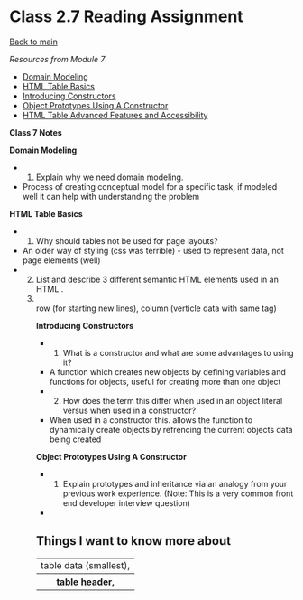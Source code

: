 # Class 2.7 Reading Assignment

[Back to main](https://michaeldulin.github.io/reading-notes)

*Resources from Module 7* 
- [Domain Modeling](https://github.com/codefellows/domain_modeling#domain-modeling)
- [HTML Table Basics](https://developer.mozilla.org/en-US/docs/Learn/HTML/Tables/Basics)
- [Introducing Constructors](https://developer.mozilla.org/en-US/docs/Learn/JavaScript/Objects/Basics#introducing_constructors)
- [Object Prototypes Using A Constructor](https://ui.dev/beginners-guide-to-javascript-prototype)
- [HTML Table Advanced Features and Accessibility](https://developer.mozilla.org/en-US/docs/Learn/HTML/Tables/Advanced)

**Class 7 Notes**

**Domain Modeling**
- 1. Explain why we need domain modeling.
 -  Process of creating conceptual model for a specific task, if modeled well it can help with understanding the problem

**HTML Table Basics** 
- 1. Why should tables not be used for page layouts?
 - An older way of styling (css was terrible) - used to represent data, not page elements (well)
- 2. List and describe 3 different semantic HTML elements used in an HTML <table>.
 - <td> table data (smallest), <tr> row (for starting new lines), <th> table header, <col> column (verticle data with same tag)

**Introducing Constructors**
 - 1. What is a constructor and what are some advantages to using it?
  - A function which creates new objects by defining variables and functions for objects, useful for creating more than one object
 - 2. How does the term this differ when used in an object literal versus when used in a constructor?
  - When used in a constructor this. allows the function to dynamically create objects by refrencing the current objects data being created

**Object Prototypes Using A Constructor** 
- 1. Explain prototypes and inheritance via an analogy from your previous work experience. (Note: This is a very common front end developer interview question)
 - 

## Things I want to know more about
